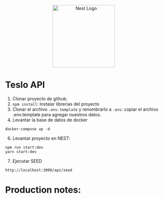 <p align="center">
  <a href="http://nestjs.com/" target="blank"><img src="https://nestjs.com/img/logo-small.svg" width="200" alt="Nest Logo" /></a>
</p>

# Teslo API

1. Clonar proyecto de github.
2. `npm install`: Instalar librerias del proyecto
3. Clonar el archivo `.env.template` y renombrarlo a `.env`: copiar el archivo .env.template para agregar nuestros datos.
4. Levantar la base de datos de docker

```
docker-compose up -d
```

6. Levantar proyecto en NEST:

```
npm run start:dev
yarn start:dev

```

7. Ejecutar SEED

```
http://localhost:3000/api/seed
```

# Production notes:
